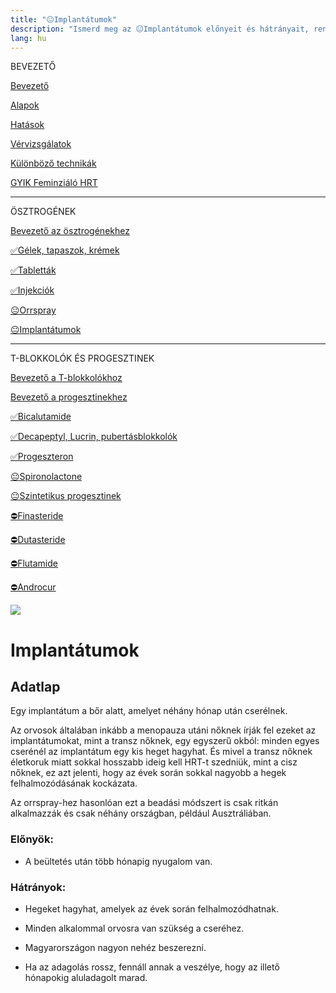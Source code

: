 ```yaml
---
title: "😐Implantátumok"
description: "Ismerd meg az 😐Implantátumok előnyeit és hátrányait, rendelkezésre álló alternatívákkal és adagolási útmutatókkal."
lang: hu
---
```


<div class="floating-columns">

<div class="floating-bar">

BEVEZETŐ

[Bevezető](/#/entry?id=feminizalo-hormonterapia)

[Alapok](/#/entry?id=feminizalo-hormonterapia-alapok)

[Hatások](/#/entry?id=feminizalo-hormonterapia-hatasok)

[Vérvizsgálatok](/#/entry?id=feminizalo-hormonterapia-vervizsgalatok)

[Különböző technikák](/#/entry?id=feminizalo-hormonterapia-technikak)

[GYIK Feminziáló HRT](/#/entry?id=feminizalo-hormonterapia-gyik)

<hr />

ÖSZTROGÉNEK

[Bevezető az ösztrogénekhez](/#/entry?id=osztrogenek)

[✅Gélek, tapaszok, krémek](/#/entry?id=feminizalo-gelek-tapaszok-kremek)

[✅Tabletták](/#/entry?id=feminizalo-tablettak)

[✅Injekciók](/#/entry?id=feminizalo-injekciok)

[😐Orrspray](/#/entry?id=orrspray)

[😐Implantátumok](/#/entry?id=implantatumok)

<hr />

T-BLOKKOLÓK ÉS PROGESZTINEK

[Bevezető a T-blokkolókhoz](/#/entry?id=t-blokkolok)

[Bevezető a progesztinekhez](/#/entry?id=progesztinek)

[✅Bicalutamide](/#/entry?id=bicalutamide)

[✅Decapeptyl, Lucrin, pubertásblokkolók](/#/entry?id=decapeptyl)

[✅Progeszteron](/#/entry?id=progeszteron)

[😐Spironolactone](/#/entry?id=spironolactone)

[😐Szintetikus progesztinek](/#/entry?id=szintetikus-progesztinek)

[⛔Finasteride](/#/entry?id=finasteride)

[⛔Dutasteride](/#/entry?id=dutasteride)

[⛔Flutamide](/#/entry?id=flutamide)

[⛔Androcur](/#/entry?id=androcur)

</div>

<div class="wiki-content">

<div class="header-image"><img src="assets/images/undraw_doctor.svg" /></div>

# Implantátumok

## Adatlap

Egy implantátum a bőr alatt, amelyet néhány hónap után cserélnek.

Az orvosok általában inkább a menopauza utáni nőknek írják fel ezeket az implantátumokat, mint a transz nőknek, egy egyszerű okból: minden egyes cserénél az implantátum egy kis heget hagyhat. És mivel a transz nőknek életkoruk miatt sokkal hosszabb ideig kell HRT-t szedniük, mint a cisz nőknek, ez azt jelenti, hogy az évek során sokkal nagyobb a hegek felhalmozódásának kockázata.

Az orrspray-hez hasonlóan ezt a beadási módszert is csak ritkán alkalmazzák és csak néhány országban, például Ausztráliában.

### Előnyök:

* A beültetés után több hónapig nyugalom van.

### Hátrányok:

* Hegeket hagyhat, amelyek az évek során felhalmozódhatnak. 

* Minden alkalommal orvosra van szükség a cseréhez.

* Magyarországon nagyon nehéz beszerezni.

* Ha az adagolás rossz, fennáll annak a veszélye, hogy az illető hónapokig aluladagolt marad.

</div>
